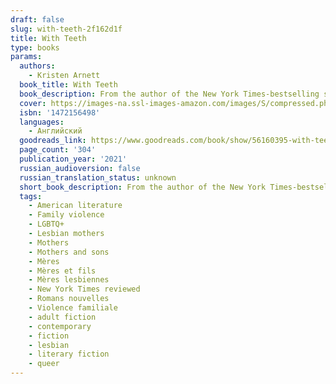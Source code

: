 ```yaml
---
draft: false
slug: with-teeth-2f162d1f
title: With Teeth
type: books
params:
  authors:
    - Kristen Arnett
  book_title: With Teeth
  book_description: From the author of the New York Times-bestselling sensation Mostly Dead Things a surprising and moving story of two mothers, one difficult son, and the limitations of marriage, parenthood, and loveIf she's being honest, Sammie Lucas is scared of her son. Working from home in the close quarters of their Florida house, she lives with one wary eye peeled on Samson, a sullen, unknowable boy who resists her every attempt to bond with him. Uncertain in her own feelings about motherhood, she tries her best—driving, cleaning, cooking, prodding him to finish projects for school—while growing increasingly resentful of Monika, her confident but absent wife. As Samson grows from feral toddler to surly teenager, Sammie's life begins to deteriorate into a mess of unruly behavior, and her struggle to create a picture-perfect queer family unravels. When her son's hostility finally spills over into physical aggression, Sammie must confront her role in the mess—and the possibility that it will never be clean again.Blending the warmth and wit of Arnett's breakout hit, Mostly Dead Things, with a candid take on queer family dynamics, With Teeth is a thought-provoking portrait of the delicate fabric of family—and the many ways it can be torn apart.
  cover: https://images-na.ssl-images-amazon.com/images/S/compressed.photo.goodreads.com/books/1607100802i/56160395.jpg
  isbn: '1472156498'
  languages:
    - Английский
  goodreads_link: https://www.goodreads.com/book/show/56160395-with-teeth
  page_count: '304'
  publication_year: '2021'
  russian_audioversion: false
  russian_translation_status: unknown
  short_book_description: From the author of the New York Times-bestselling sensation Mostly Dead Things a surprising and moving story of two mothers, one difficult son, and the limitations of marriage, parenthood, and...
  tags:
    - American literature
    - Family violence
    - LGBTQ+
    - Lesbian mothers
    - Mothers
    - Mothers and sons
    - Mères
    - Mères et fils
    - Mères lesbiennes
    - New York Times reviewed
    - Romans nouvelles
    - Violence familiale
    - adult fiction
    - contemporary
    - fiction
    - lesbian
    - literary fiction
    - queer
---
```

